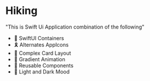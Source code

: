 # Hiking

"This is Swift Ui Application combination of the following"
 
- 🥳 SwiftUI Containers
- 🎗️ Alternates AppIcons
- 🧩 Complex Card Layout
- 💫 Gradient Animation
- 🚮 Reusable Components
- 🔌 Light and Dark Mood
